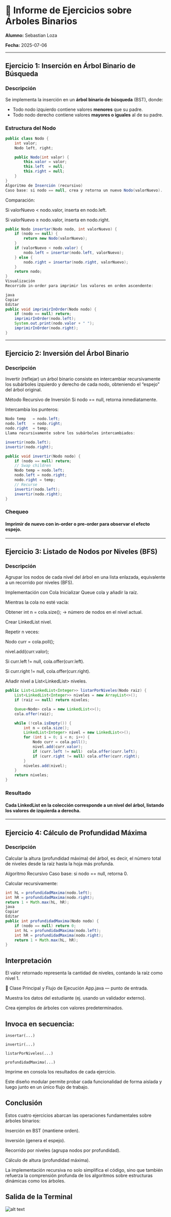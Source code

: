 # 📄 Informe de Ejercicios sobre Árboles Binarios

**Alumno:** Sebastian Loza

**Fecha:** 2025-07-06

---

## Ejercicio 1: Inserción en Árbol Binario de Búsqueda

### Descripción  
Se implementa la inserción en un **árbol binario de búsqueda** (BST), donde:
- Todo nodo izquierdo contiene valores **menores** que su padre.  
- Todo nodo derecho contiene valores **mayores o iguales** al de su padre.

### Estructura del Nodo  
```java
public class Nodo {
    int valor;
    Nodo left, right;

    public Nodo(int valor) {
        this.valor = valor;
        this.left  = null;
        this.right = null;
    }
}
Algoritmo de Inserción (recursivo)
Caso base: si nodo == null, crea y retorna un nuevo Nodo(valorNuevo).

```

Comparación:

Si valorNuevo < nodo.valor, inserta en nodo.left.

Si valorNuevo ≥ nodo.valor, inserta en nodo.right.

```java
public Nodo insertar(Nodo nodo, int valorNuevo) {
    if (nodo == null) {
        return new Nodo(valorNuevo);
    }
    if (valorNuevo < nodo.valor) {
        nodo.left = insertar(nodo.left, valorNuevo);
    } else {
        nodo.right = insertar(nodo.right, valorNuevo);
    }
    return nodo;
}
Visualización
Recorrido in-order para imprimir los valores en orden ascendente:

java
Copiar
Editar
public void imprimirInOrder(Nodo nodo) {
    if (nodo == null) return;
    imprimirInOrder(nodo.left);
    System.out.print(nodo.valor + " ");
    imprimirInOrder(nodo.right);
}
```
---
## Ejercicio 2: Inversión del Árbol Binario

### Descripción
Invertir (reflejar) un árbol binario consiste en intercambiar recursivamente los subárboles izquierdo y derecho de cada nodo, obteniendo el “espejo” del árbol original.

Método Recursivo de Inversión
Si nodo == null, retorna inmediatamente.

Intercambia los punteros:

```java
Nodo temp   = nodo.left;
nodo.left   = nodo.right;
nodo.right  = temp;
Llama recursivamente sobre los subárboles intercambiados:
```
```java
invertir(nodo.left);
invertir(nodo.right);
```
```java
public void invertir(Nodo nodo) {
    if (nodo == null) return;
    // Swap children
    Nodo temp = nodo.left;
    nodo.left = nodo.right;
    nodo.right = temp;
    // Recurse
    invertir(nodo.left);
    invertir(nodo.right);
}
```
### Chequeo
#### Imprimir de nuevo con in-order o pre-order para observar el efecto espejo.
---
## Ejercicio 3: Listado de Nodos por Niveles (BFS)

### Descripción
Agrupar los nodos de cada nivel del árbol en una lista enlazada, equivalente a un recorrido por niveles (BFS).

Implementación con Cola
Inicializar Queue<Nodo> cola y añadir la raíz.

Mientras la cola no esté vacía:

Obtener int n = cola.size(); → número de nodos en el nivel actual.

Crear LinkedList<Integer> nivel.

Repetir n veces:

Nodo curr = cola.poll();

nivel.add(curr.valor);

Si curr.left != null, cola.offer(curr.left).

Si curr.right != null, cola.offer(curr.right).

Añadir nivel a List<LinkedList<Integer>> niveles.

```java
public List<LinkedList<Integer>> listarPorNiveles(Nodo raiz) {
    List<LinkedList<Integer>> niveles = new ArrayList<>();
    if (raiz == null) return niveles;

    Queue<Nodo> cola = new LinkedList<>();
    cola.offer(raiz);

    while (!cola.isEmpty()) {
        int n = cola.size();
        LinkedList<Integer> nivel = new LinkedList<>();
        for (int i = 0; i < n; i++) {
            Nodo curr = cola.poll();
            nivel.add(curr.valor);
            if (curr.left != null)  cola.offer(curr.left);
            if (curr.right != null) cola.offer(curr.right);
        }
        niveles.add(nivel);
    }
    return niveles;
}
```
### Resultado
#### Cada LinkedList en la colección corresponde a un nivel del árbol, listando los valores de izquierda a derecha.
---
## Ejercicio 4: Cálculo de Profundidad Máxima
### Descripción

Calcular la altura (profundidad máxima) del árbol, es decir, el número total de niveles desde la raíz hasta la hoja más profunda.

Algoritmo Recursivo
Caso base: si nodo == null, retorna 0.

Calcular recursivamente:
```java
int hL = profundidadMaxima(nodo.left);
int hR = profundidadMaxima(nodo.right);
return 1 + Math.max(hL, hR);
java
Copiar
Editar
public int profundidadMaxima(Nodo nodo) {
    if (nodo == null) return 0;
    int hL = profundidadMaxima(nodo.left);
    int hR = profundidadMaxima(nodo.right);
    return 1 + Math.max(hL, hR);
}
```
## Interpretación

El valor retornado representa la cantidad de niveles, contando la raíz como nivel 1.

🚀 Clase Principal y Flujo de Ejecución
App.java — punto de entrada.

Muestra los datos del estudiante (ej. usando un validador externo).

Crea ejemplos de árboles con valores predeterminados.

## Invoca en secuencia:
```
insertar(...)

invertir(...)

listarPorNiveles(...)

profundidadMaxima(...)
```
Imprime en consola los resultados de cada ejercicio.

Este diseño modular permite probar cada funcionalidad de forma aislada y luego junto en un único flujo de trabajo.

## Conclusión
Estos cuatro ejercicios abarcan las operaciones fundamentales sobre árboles binarios:

Inserción en BST (mantiene orden).

Inversión (genera el espejo).

Recorrido por niveles (agrupa nodos por profundidad).

Cálculo de altura (profundidad máxima).

La implementación recursiva no solo simplifica el código, sino que también refuerza la comprensión profunda de los algoritmos sobre estructuras dinámicas como los árboles.

## Salida de la Terminal
![alt text](image-1.png)
